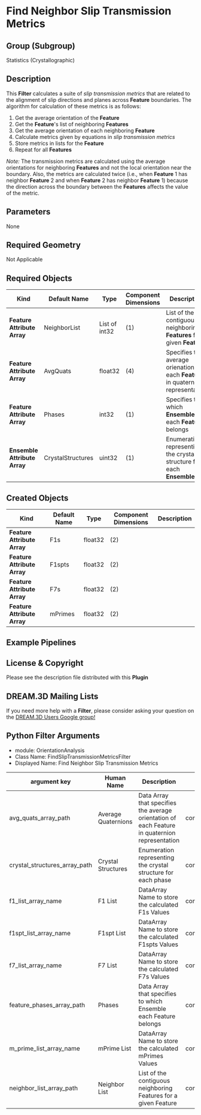 # Find Neighbor Slip Transmission Metrics #

## Group (Subgroup) ##

Statistics (Crystallographic)

## Description ##

This **Filter** calculates a suite of *slip transmission metrics* that are related to the alignment of slip directions and planes across **Feature** boundaries.  The algorithm for calculation of these metrics is as follows:

1. Get the average orientation of the **Feature**
2. Get the **Feature**'s list of neighboring **Features**
3. Get the average orientation of each neighboring **Feature**
4. Calculate metrics given by equations in *slip transmission metrics*
5. Store metrics in lists for the **Feature**
6. Repeat for all **Features**

*Note:* The transmission metrics are calculated using the average orientations for neighboring **Features** and not the local orientation near the boundary. Also, the metrics are calculated twice (i.e., when **Feature** 1 has neighbor **Feature** 2 and when **Feature** 2 has neighbor **Feature** 1) because the direction across the boundary between the **Features** affects the value of the metric.
  
## Parameters ##

None

## Required Geometry ##

Not Applicable

## Required Objects ##

| Kind | Default Name | Type | Component Dimensions | Description |
|------|--------------|------|----------------------|-------------|
| **Feature Attribute Array** | NeighborList | List of int32 | (1) | List of the contiguous neighboring **Features** for a given **Feature** |
| **Feature Attribute Array** | AvgQuats | float32 | (4) | Specifies the average orienation of each **Feature** in quaternion representation |
| **Feature Attribute Array** | Phases | int32 | (1) | Specifies to which **Ensemble** each **Feature** belongs |
| **Ensemble Attribute Array** | CrystalStructures | uint32 | (1) | Enumeration representing the crystal structure for each **Ensemble** |

## Created Objects ##

| Kind | Default Name | Type | Component Dimensions | Description |
|------|--------------|------|----------------------|-------------|
| **Feature Attribute Array** | F1s | float32 | (2) | |
| **Feature Attribute Array** | F1spts | float32 | (2) | |
| **Feature Attribute Array** | F7s | float32 | (2) | |
| **Feature Attribute Array** | mPrimes | float32 | (2) | |

## Example Pipelines ##

## License & Copyright ##

Please see the description file distributed with this **Plugin**

## DREAM.3D Mailing Lists ##

If you need more help with a **Filter**, please consider asking your question on the [DREAM.3D Users Google group!](https://groups.google.com/forum/?hl=en#!forum/dream3d-users)


## Python Filter Arguments

+ module: OrientationAnalysis
+ Class Name: FindSlipTransmissionMetricsFilter
+ Displayed Name: Find Neighbor Slip Transmission Metrics

| argument key | Human Name | Description | Parameter Type |
|--------------|------------|-------------|----------------|
| avg_quats_array_path | Average Quaternions | Data Array that specifies the average orientation of each Feature in quaternion representation | complex.ArraySelectionParameter |
| crystal_structures_array_path | Crystal Structures | Enumeration representing the crystal structure for each phase | complex.ArraySelectionParameter |
| f1_list_array_name | F1 List | DataArray Name to store the calculated F1s Values | complex.DataObjectNameParameter |
| f1spt_list_array_name | F1spt List | DataArray Name to store the calculated F1spts Values | complex.DataObjectNameParameter |
| f7_list_array_name | F7 List | DataArray Name to store the calculated F7s Values | complex.DataObjectNameParameter |
| feature_phases_array_path | Phases | Data Array that specifies to which Ensemble each Feature belongs | complex.ArraySelectionParameter |
| m_prime_list_array_name | mPrime List | DataArray Name to store the calculated mPrimes Values | complex.DataObjectNameParameter |
| neighbor_list_array_path | Neighbor List | List of the contiguous neighboring Features for a given Feature | complex.NeighborListSelectionParameter |

